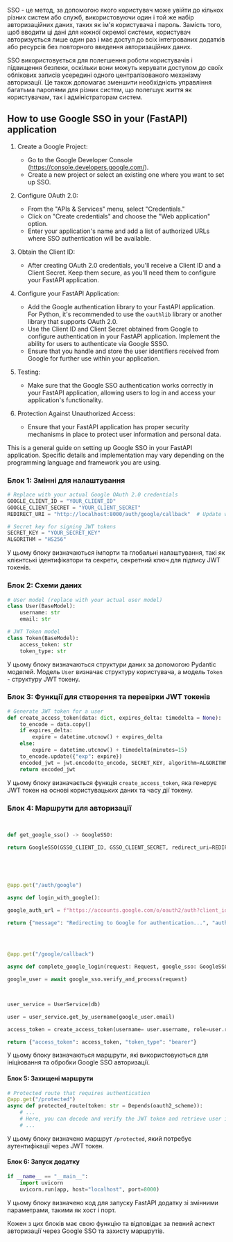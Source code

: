 SSO - це метод, за допомогою якого користувач може увійти до кількох різних систем або служб, використовуючи один і той же набір авторизаційних даних, таких як ім'я користувача і пароль. Замість того, щоб вводити ці дані для кожної окремої системи, користувач авторизується лише один раз і має доступ до всіх інтегрованих додатків або ресурсів без повторного введення авторизаційних даних.

SSO використовується для полегшення роботи користувачів і підвищення безпеки, оскільки вони можуть керувати доступом до своїх облікових записів усередині одного централізованого механізму авторизації. Це також допомагає зменшити необхідність управління багатьма паролями для різних систем, що полегшує життя як користувачам, так і адміністраторам систем.



## How to use Google SSO in your (FastAPI) application

1. Create a Google Project:
   - Go to the Google Developer Console (https://console.developers.google.com/).
   - Create a new project or select an existing one where you want to set up SSO.

2. Configure OAuth 2.0:
   - From the "APIs & Services" menu, select "Credentials."
   - Click on "Create credentials" and choose the "Web application" option.
   - Enter your application's name and add a list of authorized URLs where SSO authentication will be available.

3. Obtain the Client ID:
   - After creating OAuth 2.0 credentials, you'll receive a Client ID and a Client Secret. Keep them secure, as you'll need them to configure your FastAPI application.

4. Configure your FastAPI Application:
   - Add the Google authentication library to your FastAPI application. For Python, it's recommended to use the `oauthlib` library or another library that supports OAuth 2.0.
   - Use the Client ID and Client Secret obtained from Google to configure authentication in your FastAPI application. Implement the ability for users to authenticate via Google SSSO.
   - Ensure that you handle and store the user identifiers received from Google for further use within your application.

5. Testing:
   - Make sure that the Google SSO authentication works correctly in your FastAPI application, allowing users to log in and access your application's functionality.

6. Protection Against Unauthorized Access:
   - Ensure that your FastAPI application has proper security mechanisms in place to protect user information and personal data.

This is a general guide on setting up Google SSO in your FastAPI application. Specific details and implementation may vary depending on the programming language and framework you are using.

### Блок 1: Змінні для налаштування

```python
# Replace with your actual Google OAuth 2.0 credentials
GOOGLE_CLIENT_ID = "YOUR_CLIENT_ID"
GOOGLE_CLIENT_SECRET = "YOUR_CLIENT_SECRET"
REDIRECT_URI = "http://localhost:8000/auth/google/callback"  # Update with your callback URL

# Secret key for signing JWT tokens
SECRET_KEY = "YOUR_SECRET_KEY"
ALGORITHM = "HS256"
```

У цьому блоку визначаються імпорти та глобальні налаштування, такі як клієнтські ідентифікатори та секрети, секретний ключ для підпису JWT токенів.

### Блок 2: Схеми даних

```python
# User model (replace with your actual user model)
class User(BaseModel):
    username: str
    email: str

# JWT Token model
class Token(BaseModel):
    access_token: str
    token_type: str
```

У цьому блоку визначаються структури даних за допомогою Pydantic моделей. Модель `User` визначає структуру користувача, а модель `Token` - структуру JWT токену.

### Блок 3: Функції для створення та перевірки JWT токенів

```python
# Generate JWT token for a user
def create_access_token(data: dict, expires_delta: timedelta = None):
    to_encode = data.copy()
    if expires_delta:
        expire = datetime.utcnow() + expires_delta
    else:
        expire = datetime.utcnow() + timedelta(minutes=15)
    to_encode.update({"exp": expire})
    encoded_jwt = jwt.encode(to_encode, SECRET_KEY, algorithm=ALGORITHM)
    return encoded_jwt
```

У цьому блоку визначається функція `create_access_token`, яка генерує JWT токен на основі користувацьких даних та часу дії токену.

### Блок 4: Маршрути для авторизації

```python
  

def get_google_sso() -> GoogleSSO:

return GoogleSSO(GSSO_CLIENT_ID, GSSO_CLIENT_SECRET, redirect_uri=REDIRECT_URI)

  
  
  

@app.get("/auth/google")

async def login_with_google():

google_auth_url = f"https://accounts.google.com/o/oauth2/auth?client_id={urllib.parse.quote(GSSO_CLIENT_ID)}&redirect_uri={urllib.parse.quote(REDIRECT_URI)}&scope=openid%20profile%20email&response_type=code"

return {"message": "Redirecting to Google for authentication...", "auth_url": google_auth_url}

  
  

@app.get("/google/callback")

async def complete_google_login(request: Request, google_sso: GoogleSSO = Depends(get_google_sso), db: SessionLocal = Depends(get_db)):

google_user = await google_sso.verify_and_process(request)

  

user_service = UserService(db)

user = user_service.get_by_username(google_user.email)

access_token = create_access_token(username= user.username, role=user.role)

return {"access_token": access_token, "token_type": "bearer"}
```

У цьому блоку визначаються маршрути, які використовуються для ініціювання та обробки Google SSO авторизації.

#### Блок 5: Захищені маршрути

```python
# Protected route that requires authentication
@app.get("/protected")
async def protected_route(token: str = Depends(oauth2_scheme)):
    # ...
    # Here, you can decode and verify the JWT token and retrieve user information
    # ...
```

У цьому блоку визначено маршрут `/protected`, який потребує аутентифікації через JWT токен.

#### Блок 6: Запуск додатку

```python
if __name__ == "__main__":
    import uvicorn
    uvicorn.run(app, host="localhost", port=8000)
```

У цьому блоку визначено код для запуску FastAPI додатку зі змінними параметрами, такими як хост і порт.

Кожен з цих блоків має свою функцію та відповідає за певний аспект авторизації через Google SSO та захисту маршрутів.